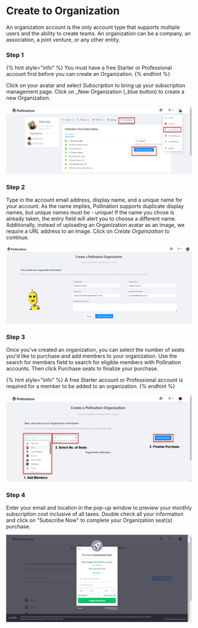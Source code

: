 # Create to Organization

An organization account is the only account type that supports multiple users and the ability to create teams. An organization can be a company, an association, a joint venture, or any other entity.

### Step 1

{% hint style="info" %}
You must have a free Starter or Professional account first before you can create an Organization.&#x20;
{% endhint %}

Click on your avatar and select _Subscription_ to bring up your subscription management page. Click on _New Organization (_blue button) to create a new Organization.&#x20;

![](<../.gitbook/assets/image (151) (1).png>)

### Step 2

Type in the account email address, display name, and a unique name for your account. As the name implies, Pollination supports duplicate display names, but unique names must be - unique! If the name you chose is already taken, the entry field will alert you to choose a different name. Additionally, instead of uploading an Organization avatar as an image, we require a URL address to an image. Click on _Create Organization_ to continue.

![](<../.gitbook/assets/image (149).png>)

### Step 3

Once you've created an organization, you can select the number of seats you'd like to purchase and add members to your organization. Use the search for members field to search for eligible members with Pollination accounts. Then click Purchase seats to finalize your purchase.

{% hint style="info" %}
A free Starter account or Professional account is required for a member to be added to an organization. &#x20;
{% endhint %}

![](<../.gitbook/assets/image (152).png>)

### Step 4

Enter your email and location in the pop-up window to preview your monthly subscription cost inclusive of all taxes. Double check all your information and click on "Subscribe Now" to complete your Organization seat(s) purchase.

![](<../.gitbook/assets/image (155).png>)

&#x20;

